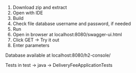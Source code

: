 
1. Download zip and extract
2. Open with IDE
3. Build
4. Check file database username and password, if needed
5. Run
6. Open in browser at localhost:8080/swagger-ui.html
7. Click GET -> Try it out
8. Enter parameters

Database available at localhost:8080/h2-console/

Tests in test -> java -> DeliveryFeeApplicationTests
